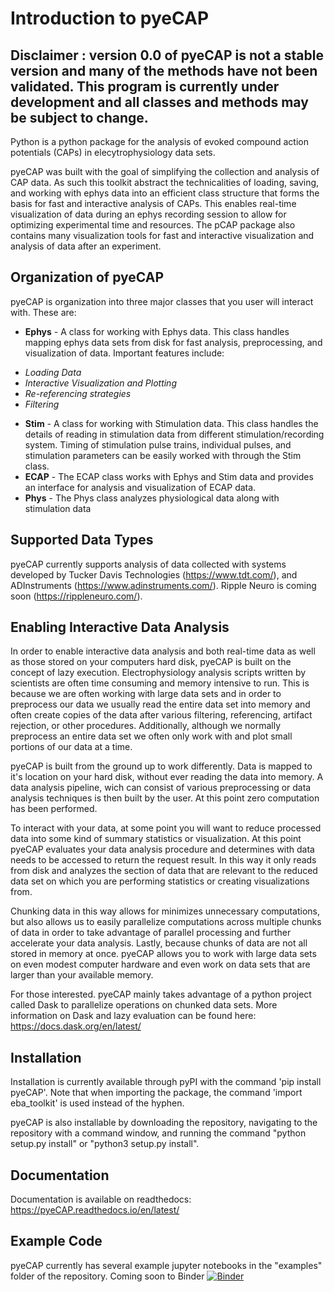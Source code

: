 
# Introduction to pyeCAP

## Disclaimer : version 0.0 of pyeCAP is not a stable version and many of the methods have not been validated. This program is currently under development and all classes and methods may be subject to change.

Python is a python package for the analysis of evoked compound action potentials (CAPs) in elecytrophysiology data sets.

pyeCAP was built with the goal of simplifying the collection and analysis of CAP data. As such this toolkit abstract the technicalities of loading, saving, and working with ephys data into an efficient class structure that forms the basis for fast and interactive analysis of CAPs. This enables real-time visualization of data during an ephys recording session to allow for optimizing experimental time and resources. The pCAP package also contains many visualization tools for fast and interactive visualization and analysis of data after an experiment.


## Organization of pyeCAP

pyeCAP is organization into three major classes that you user will interact with. These are:
* __Ephys__ - A class for working with Ephys data. This class handles mapping ephys data sets from disk for fast analysis, preprocessing, and visualization of data. Important features include:
 - _Loading Data_
 - _Interactive Visualization and Plotting_
 - _Re-referencing strategies_
 - _Filtering_
* __Stim__ - A class for working with Stimulation data. This class handles the details of reading in stimulation data from different stimulation/recording system. Timing of stimulation pulse trains, individual pulses, and stimulation parameters can be easily worked with through the Stim class.
* __ECAP__ - The ECAP class works with Ephys and Stim data and provides an interface for analysis and visualization of ECAP data. 
* __Phys__ - The Phys class analyzes physiological data along with stimulation data

## Supported Data Types

pyeCAP currently supports analysis of data collected with systems developed by Tucker Davis Technologies (https://www.tdt.com/), and ADInstruments (https://www.adinstruments.com/). Ripple Neuro is coming soon (https://rippleneuro.com/).


## Enabling Interactive Data Analysis

In order to enable interactive data analysis and both real-time data as well as those stored on your computers hard disk, pyeCAP is built on the concept of lazy execution. Electrophysiology analysis scripts written by scientists are often time consuming and memory intensive to run. This is because we are often working with large data sets and in order to preprocess our data we usually read the entire data set into memory and often create copies of the data after various filtering, referencing, artifact rejection, or other procedures. Additionally, although we normally preprocess an entire data set we often only work with and plot small portions of our data at a time. 

pyeCAP is built from the ground up to work differently. Data is mapped to it's location on your hard disk, without ever reading the data into memory. A data analysis pipeline, wich can consist of various preprocessing or data analysis techniques is then built by the user. At this point zero computation has been performed. 

To interact with your data, at some point you will want to reduce processed data into some kind of summary statistics or visualization. At this point pyeCAP evaluates your data analysis procedure and determines with data needs to be accessed to return the request result. In this way it only reads from disk and analyzes the section of data that are relevant to the reduced data set on which you are performing statistics or creating visualizations from.

Chunking data in this way allows for minimizes unnecessary computations, but also allows us to easily parallelize computations across multiple chunks of data in order to take advantage of parallel processing and further accelerate your data analysis. Lastly, because chunks of data are not all stored in memory at once. pyeCAP allows you to work with large data sets on even modest computer hardware and even work on data sets that are larger than your available memory. 

For those interested. pyeCAP mainly takes advantage of a python project called Dask to parallelize operations on chunked data sets. More information on Dask and lazy evaluation can be found here: https://docs.dask.org/en/latest/

## Installation

Installation is currently available through pyPI with the command 'pip install pyeCAP'. Note that when importing the package, the command 'import eba_toolkit' is used instead of the hyphen.

pyeCAP is also installable by downloading the repository, navigating to the repository with a command window, and running the command "python setup.py install" or "python3 setup.py install".

## Documentation

Documentation is available on readthedocs:
https://pyeCAP.readthedocs.io/en/latest/

## Example Code
pyeCAP currently has several example jupyter notebooks in the "examples" folder of the repository. Coming soon to Binder [![Binder](https://mybinder.org/badge_logo.svg)](https://mybinder.org/v2/gh/ludwig-lab/pyeCAP/new_dependencies)

